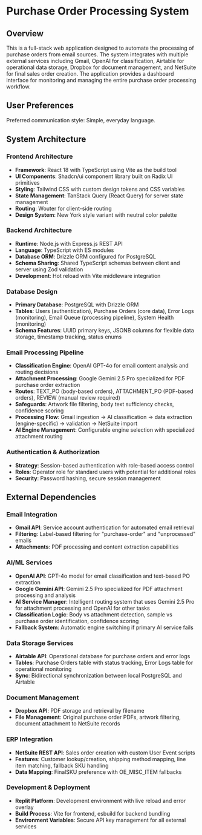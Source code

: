 # Purchase Order Processing System

## Overview

This is a full-stack web application designed to automate the processing of purchase orders from email sources. The system integrates with multiple external services including Gmail, OpenAI for classification, Airtable for operational data storage, Dropbox for document management, and NetSuite for final sales order creation. The application provides a dashboard interface for monitoring and managing the entire purchase order processing workflow.

## User Preferences

Preferred communication style: Simple, everyday language.

## System Architecture

### Frontend Architecture
- **Framework**: React 18 with TypeScript using Vite as the build tool
- **UI Components**: Shadcn/ui component library built on Radix UI primitives
- **Styling**: Tailwind CSS with custom design tokens and CSS variables
- **State Management**: TanStack Query (React Query) for server state management
- **Routing**: Wouter for client-side routing
- **Design System**: New York style variant with neutral color palette

### Backend Architecture
- **Runtime**: Node.js with Express.js REST API
- **Language**: TypeScript with ES modules
- **Database ORM**: Drizzle ORM configured for PostgreSQL
- **Schema Sharing**: Shared TypeScript schemas between client and server using Zod validation
- **Development**: Hot reload with Vite middleware integration

### Database Design
- **Primary Database**: PostgreSQL with Drizzle ORM
- **Tables**: Users (authentication), Purchase Orders (core data), Error Logs (monitoring), Email Queue (processing pipeline), System Health (monitoring)
- **Schema Features**: UUID primary keys, JSONB columns for flexible data storage, timestamp tracking, status enums

### Email Processing Pipeline
- **Classification Engine**: OpenAI GPT-4o for email content analysis and routing decisions
- **Attachment Processing**: Google Gemini 2.5 Pro specialized for PDF purchase order extraction
- **Routes**: TEXT_PO (body-based orders), ATTACHMENT_PO (PDF-based orders), REVIEW (manual review required)
- **Safeguards**: Artwork file filtering, body text sufficiency checks, confidence scoring
- **Processing Flow**: Gmail ingestion → AI classification → data extraction (engine-specific) → validation → NetSuite import
- **AI Engine Management**: Configurable engine selection with specialized attachment routing

### Authentication & Authorization
- **Strategy**: Session-based authentication with role-based access control
- **Roles**: Operator role for standard users with potential for additional roles
- **Security**: Password hashing, secure session management

## External Dependencies

### Email Integration
- **Gmail API**: Service account authentication for automated email retrieval
- **Filtering**: Label-based filtering for "purchase-order" and "unprocessed" emails
- **Attachments**: PDF processing and content extraction capabilities

### AI/ML Services
- **OpenAI API**: GPT-4o model for email classification and text-based PO extraction
- **Google Gemini API**: Gemini 2.5 Pro specialized for PDF attachment processing and analysis
- **AI Service Manager**: Intelligent routing system that uses Gemini 2.5 Pro for attachment processing and OpenAI for other tasks
- **Classification Logic**: Body vs attachment detection, sample vs purchase order identification, confidence scoring
- **Fallback System**: Automatic engine switching if primary AI service fails

### Data Storage Services
- **Airtable API**: Operational database for purchase orders and error logs
- **Tables**: Purchase Orders table with status tracking, Error Logs table for operational monitoring
- **Sync**: Bidirectional synchronization between local PostgreSQL and Airtable

### Document Management
- **Dropbox API**: PDF storage and retrieval by filename
- **File Management**: Original purchase order PDFs, artwork filtering, document attachment to NetSuite records

### ERP Integration
- **NetSuite REST API**: Sales order creation with custom User Event scripts
- **Features**: Customer lookup/creation, shipping method mapping, line item matching, fallback SKU handling
- **Data Mapping**: FinalSKU preference with OE_MISC_ITEM fallbacks

### Development & Deployment
- **Replit Platform**: Development environment with live reload and error overlay
- **Build Process**: Vite for frontend, esbuild for backend bundling
- **Environment Variables**: Secure API key management for all external services